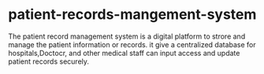 # patient-records-mangement-system
The patient record management system is a digital platform to strore and manage the patient  information or records. it give a centralized database for hospitals,Doctocr, and other medical staff can input access and update patient records securely. 

